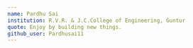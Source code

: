 ```yaml
---
name: Pardhu Sai
institution: R.V.R. & J.C.College of Engineering, Guntur
quote: Enjoy by building new things.
github_user: Pardhusai11
---
```

